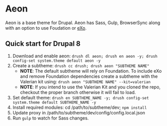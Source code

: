 # Aeon

Aeon is a base theme for Drupal. Aeon has Sass, Gulp, BrowserSync along with an option to use Foudation or [eXo](#).

## Quick start for Drupal 8

1. Download and enable aeon: `drush dl aeon; drush en aeon -y; drush config-set system.theme default aeon -y`
2. Create a subtheme: `drush cc drush; drush aeon "SUBTHEME NAME"` 
    * **NOTE**: The default subtheme will rely on Foundation. To include eXo and remove Foundation dependencies create a subtheme with the Valerian kit using: `drush aeon "SUBTHEME NAME" --kit=valerian`
    * **NOTE**: If you intend to use the Valerian Kit and you cloned the repo, checkout the proper branch otherwise it will fail to load.
3. Set default theme: `drush en SUBTHEME_NAME -y; drush config-set system.theme default SUBTHEME_NAME -y`
4. Install required modules: cd /path/to/subtheme/dev; `npm install`
5. Update proxy in /path/to/subtheme/dev/config/config.local.json
6. Run `gulp` to watch for Sass changes.
